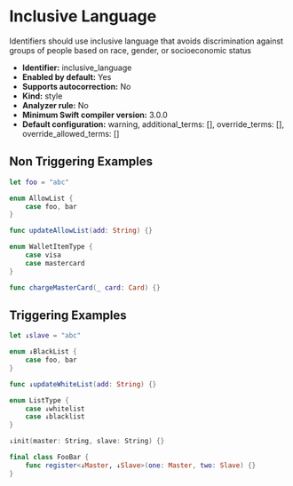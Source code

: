 # Inclusive Language

Identifiers should use inclusive language that avoids discrimination against groups of people based on race, gender, or socioeconomic status

* **Identifier:** inclusive_language
* **Enabled by default:** Yes
* **Supports autocorrection:** No
* **Kind:** style
* **Analyzer rule:** No
* **Minimum Swift compiler version:** 3.0.0
* **Default configuration:** warning, additional_terms: [], override_terms: [], override_allowed_terms: []

## Non Triggering Examples

```swift
let foo = "abc"
```

```swift
enum AllowList {
    case foo, bar
}
```

```swift
func updateAllowList(add: String) {}
```

```swift
enum WalletItemType {
    case visa
    case mastercard
}
```

```swift
func chargeMasterCard(_ card: Card) {}
```

## Triggering Examples

```swift
let ↓slave = "abc"
```

```swift
enum ↓BlackList {
    case foo, bar
}
```

```swift
func ↓updateWhiteList(add: String) {}
```

```swift
enum ListType {
    case ↓whitelist
    case ↓blacklist
}
```

```swift
↓init(master: String, slave: String) {}
```

```swift
final class FooBar {
    func register<↓Master, ↓Slave>(one: Master, two: Slave) {}
}
```